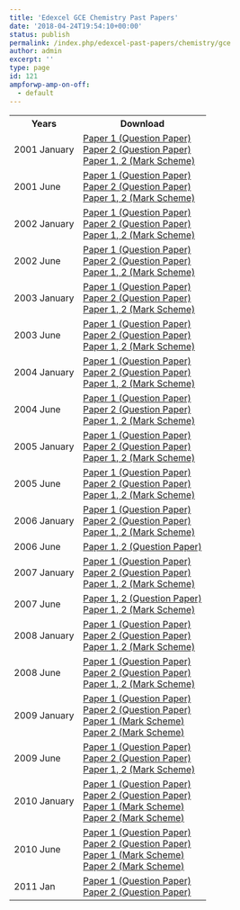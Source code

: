 ```yaml
---
title: 'Edexcel GCE Chemistry Past Papers'
date: '2018-04-24T19:54:10+00:00'
status: publish
permalink: /index.php/edexcel-past-papers/chemistry/gce
author: admin
excerpt: ''
type: page
id: 121
ampforwp-amp-on-off:
  - default
---
```


<table id="tablePP" style="width: 100%;">
  <tbody>
  <tr>
    <th>Years</th>
    <th>Download</th>
  </tr>
  <tr>
    <td>2001 January</td>
    <td>
          <a href="https://www.dropbox.com/s/sujejnyvshjlfag/H__Jan%202001_Chemistry%20p1%20January%202001.pdf?dl=1">Paper 1 (Question Paper)</a><br/>
          <a href="https://www.dropbox.com/s/61jx5950ju57e10/H__Jan%202001_Chemistry%20p2%20January%202001.pdf?dl=1">Paper 2 (Question Paper)</a><br/>
          <a href="https://www.dropbox.com/s/00snhktnnluz4xl/ms__Jan%202001_Chemistry-%20Jan%20-%202001.pdf?dl=1">Paper 1, 2 (Mark Scheme)</a>
    </td>
  </tr>
  <tr>
    <td>2001 June</td>
    <td>
          <a href="https://www.dropbox.com/s/9ix310v2tfyrpna/H__June01_Chemistry%20P1.pdf?dl=1">Paper 1 (Question Paper)</a><br/>
          <a href="https://www.dropbox.com/s/px50iefpmomtfrc/H__June01_Chemistry%20P2.pdf?dl=1">Paper 2 (Question Paper)</a><br/>
          <a href="https://www.dropbox.com/s/9y1m5r5f9zjy4dp/ms__June%202001_Chemistry_June_01.pdf?dl=1">Paper 1, 2 (Mark Scheme)</a>
    </td>
  </tr>
  <tr>
    <td>2002 January</td>
    <td>
          <a href="https://www.dropbox.com/s/rlddv45zcm7smss/H__Jan02_Chemistry%20P1%20Jan02.pdf?dl=1">Paper 1 (Question Paper)</a><br/>
          <a href="https://www.dropbox.com/s/hvfppwx881wieak/H__Jan02_Chemistry%20P2%20Jan02.pdf?dl=1">Paper 2 (Question Paper)</a><br/>
          <a href="https://www.dropbox.com/s/21bh8ixyf8m3l7m/ms__Jan%202002_Chemistry%20Jan%202002.pdf?dl=1">Paper 1, 2 (Mark Scheme)</a>
    </td>
  </tr>
  <tr>
    <td>2002 June</td>
    <td>
          <a href="https://www.dropbox.com/s/0zdx0wtn91ob1um/H__June%2002_Chemistry%20P-1%20jun02.pdf?dl=1">Paper 1 (Question Paper)</a><br/>
          <a href="https://www.dropbox.com/s/xufrovbvnjxm4dd/H__June%2002_Chemistry%20P-2%20june%2002.pdf?dl=1">Paper 2 (Question Paper)</a><br/>
          <a href="https://www.dropbox.com/s/tqu7ujcezu38o5f/ms__June%202002_Chemistry_June_02.pdf?dl=1">Paper 1, 2 (Mark Scheme)</a>
    </td>
  </tr>
  <tr>
    <td>2003 January</td>
    <td>
          <a href="https://www.dropbox.com/s/6a6prdpr9by2j9q/H__Jan03_Chemistry%20P1%20Jan03.pdf?dl=1">Paper 1 (Question Paper)</a><br/>
          <a href="https://www.dropbox.com/s/xzcznuf7j37ysg8/H__Jan03_Chemistry%20P2%20Jan03.pdf?dl=1">Paper 2 (Question Paper)</a><br/>
          <a href="https://www.dropbox.com/s/qy6wf1c982a7337/ms__Jan%202003_Chemistry_jan%202003.pdf?dl=1">Paper 1, 2 (Mark Scheme)</a>
    </td>
  </tr>
  <tr>
    <td>2003 June</td>
    <td>
          <a href="https://www.dropbox.com/s/cxslfgf68h62iky/H__June03_Chemistry%20paper%201.pdf?dl=1">Paper 1 (Question Paper)</a><br/>
          <a href="https://www.dropbox.com/s/d25y8p8j3refngu/H__June03_Chemistry%20paper%202.pdf?dl=1">Paper 2 (Question Paper)</a><br/>
          <a href="https://www.dropbox.com/s/kroqp6xbruqajlm/ms__June%202003_Chemistry_June_2003.pdf?dl=1">Paper 1, 2 (Mark Scheme)</a>
    </td>
  </tr>
  <tr>
    <td>2004 January</td>
    <td>
          <a href="https://www.dropbox.com/s/hwqf7i39m39g8xb/H__Jan04_Chemistry%20P1%20Jan%202004.pdf?dl=1">Paper 1 (Question Paper)</a><br/>
          <a href="https://www.dropbox.com/s/g2m9o0mwisys0ge/H__Jan04_Chemistry%20P2%20Jan%202004.pdf?dl=1">Paper 2 (Question Paper)</a><br/>
          <a href="https://www.dropbox.com/s/m23rr9z4v5ewqzq/ms__Jan%202004_Chemistry_Jan_2004.pdf?dl=1">Paper 1, 2 (Mark Scheme)</a>
    </td>
  </tr>
  <tr>
    <td>2004 June</td>
    <td>
          <a href="https://www.dropbox.com/s/ddexzj5qg5xgtev/H__June04_Chemistry%20P1%20May%202004.pdf?dl=1">Paper 1 (Question Paper)</a><br/>
          <a href="https://www.dropbox.com/s/o8k79l6kbfp6z4r/H__June04_Chemistry%20P2%20May%202004.pdf?dl=1">Paper 2 (Question Paper)</a><br/>
          <a href="https://www.dropbox.com/s/r01crx4du719yce/ms__June%202004_CHEMISTRY_June%202004.pdf?dl=1">Paper 1, 2 (Mark Scheme)</a>
    </td>
  </tr>
  <tr>
    <td>2005 January</td>
    <td>
          <a href="https://www.dropbox.com/s/u2tu0pynwu9xcp8/H__Jan05_Chemistry%20P1%20Jan05.pdf?dl=1">Paper 1 (Question Paper)</a><br/>
          <a href="https://www.dropbox.com/s/35ikopg8msheg42/H__Jan05_Chemistry%20P2%20Jan05.pdf?dl=1">Paper 2 (Question Paper)</a><br/>
          <a href="https://www.dropbox.com/s/gfuy0n5xxxatel6/ms__Jan%202005_Chemistry_Jan%202005.pdf?dl=1">Paper 1, 2 (Mark Scheme)</a>
    </td>
  </tr>
  <tr>
    <td>2005 June</td>
    <td>
          <a href="https://www.dropbox.com/s/0c6gobszsx5zv84/H__June%2005_Chemistry%20P1%20June%202005.pdf?dl=1">Paper 1 (Question Paper)</a><br/>
          <a href="https://www.dropbox.com/s/i0bvx6ds8ckvfg4/H__June%2005_O%20Lv%20Chemistry%20P-2%20June%2005.pdf?dl=1">Paper 2 (Question Paper)</a><br/>
          <a href="https://www.dropbox.com/s/ytjs8w65qdbc6d5/H__June%202005_Chemistry___7081_MS_Examiner_Report___June_2005.pdf?dl=1">Paper 1, 2 (Mark Scheme)</a>
    </td>
  </tr>
  <tr>
    <td>2006 January</td>
    <td>
          <a href="https://www.dropbox.com/s/xil0o6ko6n9nolx/H__Jan%2006_Chemistry_Chemistry%20-%207081-01.pdf?dl=1">Paper 1 (Question Paper)</a><br/>
          <a href="https://www.dropbox.com/s/emy4y4dohqdpkas/H__Jan%2006_Chemistry_Chemistry%20-%207081-02.pdf?dl=1">Paper 2 (Question Paper)</a><br/>
          <a href="https://www.dropbox.com/s/r57j5rz473p3l60/ms__Jan%202006_Chemistry.pdf?dl=1">Paper 1, 2 (Mark Scheme)</a>
    </td>
  </tr>
  <tr>
    <td>2006 June</td>
    <td>
          <a href="https://www.dropbox.com/s/yinxoz3x0q6t2en/H__June%2006_7081%20-01%2C02-%20Chemistry.pdf?dl=1">Paper 1, 2 (Question Paper)</a>
    </td>
  </tr>
  <tr>
    <td>2007 January</td>
    <td>
          <a href="https://www.dropbox.com/s/0qzqxjsssbnv92t/7081%20%2801%29-%20Chemistry.pdf?dl=1">Paper 1 (Question Paper)</a><br/>
          <a href="https://www.dropbox.com/s/pczsdymi9zm8h74/7081%20%2802%29-%20Chemistry.pdf?dl=1">Paper 2 (Question Paper)</a><br/>
          <a href="https://www.dropbox.com/s/6yx0p3vtndk6pvz/7081_GCE_Chemistry_msc_20070803%5B1%5D.pdf?dl=1">Paper 1, 2 (Mark Scheme)</a>
    </td>
  </tr>
  <tr>
    <td>2007 June</td>
    <td>
          <a href="https://www.dropbox.com/s/qs96u0oe5oy6rxi/H__QP_O%20Level_7081%2001-02%20Chemistry.pdf?dl=1">Paper 1, 2 (Question Paper)</a><br/>
          <a href="https://www.dropbox.com/s/cm5la672i4fl9wy/H__MS_Mark%20Schemes%20O_7081_Chemistry_msc_20070816_pdf%5B1%5D.pdf?dl=1">Paper 1, 2 (Mark Scheme)</a>
    </td>
  </tr>
  <tr>
    <td>2008 January</td>
    <td>
          <a href="https://www.dropbox.com/s/jsouq15yetxul65/H__QP_O%20Level_7081%20-01-%20Chemistry.pdf?dl=1">Paper 1 (Question Paper)</a><br/>
          <a href="https://www.dropbox.com/s/di1zmc24cun1c6x/H__QP_O%20Level_7081%20-02-%20Chemistry.pdf?dl=1">Paper 2 (Question Paper)</a><br/>
          <a href="https://www.dropbox.com/s/g7kj2157gpa1fqs/H__MS_Mark%20Schemes%20O_7081_GCE_OLevel_Chemistry_msc_20080306%5B1%5D.pdf?dl=1">Paper 1, 2 (Mark Scheme)</a>
    </td>
  </tr>
  <tr>
    <td>2008 June</td>
    <td>
          <a href="https://www.dropbox.com/s/8ptfx8p5i06qljk/7081-01Chemistry.pdf?dl=1">Paper 1 (Question Paper)</a><br/>
          <a href="https://www.dropbox.com/s/qq8ckhj7gzs86g8/7081-02%2520Chemistry.pdf?dl=1">Paper 2 (Question Paper)</a><br/>
          <a href="https://www.dropbox.com/s/koi676zdg07oi2f/7081_GCE_O_Chemistry_msc_20080807.pdf?dl=1">Paper 1, 2 (Mark Scheme)</a>
    </td>
  </tr>
  <tr>
    <td>2009 January</td>
    <td>
          <a href="https://www.dropbox.com/s/see7f9aztgg55hc/7081-01%2020Chemistry%20P1.pdf?dl=1">Paper 1 (Question Paper)</a><br/>
          <a href="https://www.dropbox.com/s/22a4hh07gn0j4mi/7081-02%2020Chemistry%20P2.pdf?dl=1">Paper 2 (Question Paper)</a><br/>
          <a href="https://www.dropbox.com/s/n7xfzjo4nwidusz/7081_01_rms_20090312.pdf?dl=1">Paper 1 (Mark Scheme)</a><br/>
          <a href="https://www.dropbox.com/s/8en3e1uxmgwfgee/7081_02_rms_20090312.pdf?dl=1">Paper 2 (Mark Scheme)</a>
    </td>
  </tr>
  <tr>
    <td>2009 June</td>
    <td>
          <a href="https://www.dropbox.com/s/04vl4fg8budwioh/7081-01%2520Chemistry.pdf?dl=1">Paper 1 (Question Paper)</a><br/>
          <a href="https://www.dropbox.com/s/0bakz9wulw9o010/7081-02%2520Chemistry.pdf?dl=1">Paper 2 (Question Paper)</a><br/>
          <a href="https://www.dropbox.com/s/bfnuroojjfwfw7f/7081_GCE_O_Chemistry_msc_20090807.pdf?dl=1">Paper 1, 2 (Mark Scheme)</a>
    </td>
  </tr>
  <tr>
    <td>2010 January</td>
    <td>
          <a href="https://www.dropbox.com/s/uawf8rnt408eh0l/7081_01_que_20100113.pdf?dl=1">Paper 1 (Question Paper)</a><br/>
          <a href="https://www.dropbox.com/s/84l1sxp3gxn6di6/7081_02_que_20100118.pdf?dl=1">Paper 2 (Question Paper)</a><br/>
          <a href="https://www.dropbox.com/s/rgz7thymee2nk67/7081_01_msc_20100217.pdf?dl=1">Paper 1 (Mark Scheme)</a><br/>
          <a href="https://www.dropbox.com/s/wf17id19csa9vqu/7081_02_msc_20100217.pdf?dl=1">Paper 2 (Mark Scheme)</a>
    </td>
  </tr>
  <tr>
    <td>2010 June</td>
    <td>
          <a href="https://www.dropbox.com/s/rkw52bw97y31zao/7081_01_que_20100525.pdf?dl=1">Paper 1 (Question Paper)</a><br/>
          <a href="https://www.dropbox.com/s/whdmcpjn12jhnm6/7081_02_que_20100528.pdf?dl=1">Paper 2 (Question Paper)</a><br/>
          <a href="https://www.dropbox.com/s/jgbiw361fr3aqsp/7081_01_msc_20100716.pdf?dl=1">Paper 1 (Mark Scheme)</a><br/>
          <a href="https://www.dropbox.com/s/qoq6fcoogrw7vx4/7081_02_msc_20100716.pdf?dl=1">Paper 2 (Mark Scheme)</a>
    </td>
  </tr>
  <tr>
    <td>2011 Jan</td>
    <td>
          <a href="https://www.dropbox.com/s/wedci8309op725w/7081_01_que_20110112.pdf?dl=1">Paper 1 (Question Paper)</a><br/>
          <a href="https://www.dropbox.com/s/yn4klk9n7dfqejd/7081_02_que_20110117.pdf?dl=1">Paper 2 (Question Paper)</a>
    </td>
  </tr>
</tbody>
</table>
